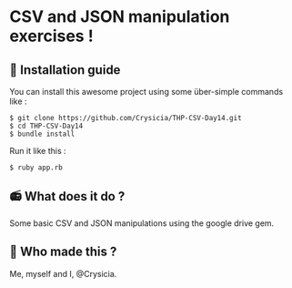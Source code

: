# CSV and JSON manipulation exercises !

## :wrench: Installation guide
You can install this awesome project using some über-simple commands like :

    $ git clone https://github.com/Crysicia/THP-CSV-Day14.git
    $ cd THP-CSV-Day14
    $ bundle install

  Run it like this :
  

    $ ruby app.rb
    
## :radio: What does it do ?
Some basic CSV and JSON manipulations using the google drive gem.

## :octopus: Who made this ?
Me, myself and I, @Crysicia.
